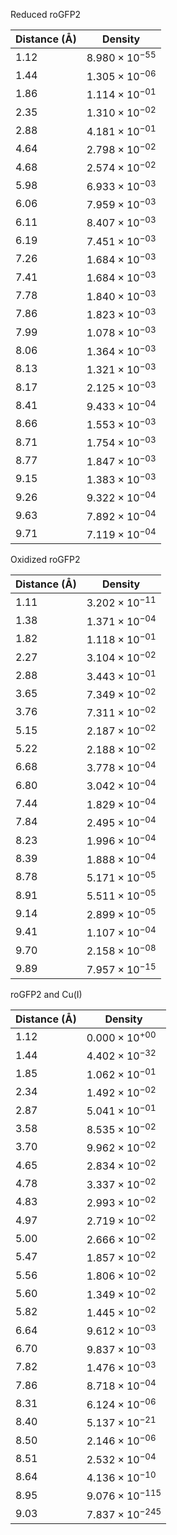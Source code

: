 Reduced roGFP2

| Distance (Å) | Density |
|-----------|-----------|
| 1.12 | $8.980 \times 10^{-55}$ |
| 1.44 | $1.305 \times 10^{-06}$ |
| 1.86 | $1.114 \times 10^{-01}$ |
| 2.35 | $1.310 \times 10^{-02}$ |
| 2.88 | $4.181 \times 10^{-01}$ |
| 4.64 | $2.798 \times 10^{-02}$ |
| 4.68 | $2.574 \times 10^{-02}$ |
| 5.98 | $6.933 \times 10^{-03}$ |
| 6.06 | $7.959 \times 10^{-03}$ |
| 6.11 | $8.407 \times 10^{-03}$ |
| 6.19 | $7.451 \times 10^{-03}$ |
| 7.26 | $1.684 \times 10^{-03}$ |
| 7.41 | $1.684 \times 10^{-03}$ |
| 7.78 | $1.840 \times 10^{-03}$ |
| 7.86 | $1.823 \times 10^{-03}$ |
| 7.99 | $1.078 \times 10^{-03}$ |
| 8.06 | $1.364 \times 10^{-03}$ |
| 8.13 | $1.321 \times 10^{-03}$ |
| 8.17 | $2.125 \times 10^{-03}$ |
| 8.41 | $9.433 \times 10^{-04}$ |
| 8.66 | $1.553 \times 10^{-03}$ |
| 8.71 | $1.754 \times 10^{-03}$ |
| 8.77 | $1.847 \times 10^{-03}$ |
| 9.15 | $1.383 \times 10^{-03}$ |
| 9.26 | $9.322 \times 10^{-04}$ |
| 9.63 | $7.892 \times 10^{-04}$ |
| 9.71 | $7.119 \times 10^{-04}$ |

Oxidized roGFP2

| Distance (Å) | Density |
|-----------|-----------|
| 1.11 | $3.202 \times 10^{-11}$ |
| 1.38 | $1.371 \times 10^{-04}$ |
| 1.82 | $1.118 \times 10^{-01}$ |
| 2.27 | $3.104 \times 10^{-02}$ |
| 2.88 | $3.443 \times 10^{-01}$ |
| 3.65 | $7.349 \times 10^{-02}$ |
| 3.76 | $7.311 \times 10^{-02}$ |
| 5.15 | $2.187 \times 10^{-02}$ |
| 5.22 | $2.188 \times 10^{-02}$ |
| 6.68 | $3.778 \times 10^{-04}$ |
| 6.80 | $3.042 \times 10^{-04}$ |
| 7.44 | $1.829 \times 10^{-04}$ |
| 7.84 | $2.495 \times 10^{-04}$ |
| 8.23 | $1.996 \times 10^{-04}$ |
| 8.39 | $1.888 \times 10^{-04}$ |
| 8.78 | $5.171 \times 10^{-05}$ |
| 8.91 | $5.511 \times 10^{-05}$ |
| 9.14 | $2.899 \times 10^{-05}$ |
| 9.41 | $1.107 \times 10^{-04}$ |
| 9.70 | $2.158 \times 10^{-08}$ |
| 9.89 | $7.957 \times 10^{-15}$ |

roGFP2 and Cu(I)

| Distance (Å) | Density |
|-----------|-----------|
| 1.12 | $0.000 \times 10^{+00}$ |
| 1.44 | $4.402 \times 10^{-32}$ |
| 1.85 | $1.062 \times 10^{-01}$ |
| 2.34 | $1.492 \times 10^{-02}$ |
| 2.87 | $5.041 \times 10^{-01}$ |
| 3.58 | $8.535 \times 10^{-02}$ |
| 3.70 | $9.962 \times 10^{-02}$ |
| 4.65 | $2.834 \times 10^{-02}$ |
| 4.78 | $3.337 \times 10^{-02}$ |
| 4.83 | $2.993 \times 10^{-02}$ |
| 4.97 | $2.719 \times 10^{-02}$ |
| 5.00 | $2.666 \times 10^{-02}$ |
| 5.47 | $1.857 \times 10^{-02}$ |
| 5.56 | $1.806 \times 10^{-02}$ |
| 5.60 | $1.349 \times 10^{-02}$ |
| 5.82 | $1.445 \times 10^{-02}$ |
| 6.64 | $9.612 \times 10^{-03}$ |
| 6.70 | $9.837 \times 10^{-03}$ |
| 7.82 | $1.476 \times 10^{-03}$ |
| 7.86 | $8.718 \times 10^{-04}$ |
| 8.31 | $6.124 \times 10^{-06}$ |
| 8.40 | $5.137 \times 10^{-21}$ |
| 8.50 | $2.146 \times 10^{-06}$ |
| 8.51 | $2.532 \times 10^{-04}$ |
| 8.64 | $4.136 \times 10^{-10}$ |
| 8.95 | $9.076 \times 10^{-115}$ |
| 9.03 | $7.837 \times 10^{-245}$ |
